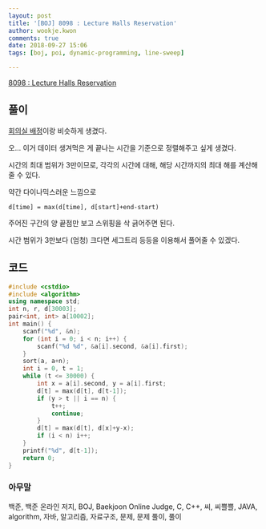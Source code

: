 ```yaml
---
layout: post
title: '[BOJ] 8098 : Lecture Halls Reservation'
author: wookje.kwon
comments: true
date: 2018-09-27 15:06
tags: [boj, poi, dynamic-programming, line-sweep]

---
```


[8098 : Lecture Halls Reservation](https://www.acmicpc.net/problem/8098)  

## 풀이

[회의실 배정](https://www.acmicpc.net/problem/1931)이랑 비슷하게 생겼다.

오... 이거 데이터 생겨먹은 게 끝나는 시간을 기준으로 정렬해주고 싶게 생겼다.

시간의 최대 범위가 3만이므로, 각각의 시간에 대해, 해당 시간까지의 최대 해를 계산해줄 수 있다.

약간 다이나믹스러운 느낌으로

`d[time] = max(d[time], d[start]+end-start)`

주어진 구간의 양 끝점만 보고 스위핑을 삭 긁어주면 된다.

시간 범위가 3만보다 (엄청) 크다면 세그트리 등등을 이용해서 풀어줄 수 있겠다.

## 코드

```cpp
#include <cstdio>
#include <algorithm>
using namespace std;
int n, r, d[30003];
pair<int, int> a[10002];
int main() {
    scanf("%d", &n);
    for (int i = 0; i < n; i++) {
        scanf("%d %d", &a[i].second, &a[i].first);
    }
    sort(a, a+n);
    int i = 0, t = 1;
    while (t <= 30000) {
        int x = a[i].second, y = a[i].first;
        d[t] = max(d[t], d[t-1]);
        if (y > t || i == n) {
            t++;
            continue;
        }
        d[t] = max(d[t], d[x]+y-x);
        if (i < n) i++;
    }
    printf("%d", d[t-1]);
    return 0;
}
```  

### 아무말  
백준, 백준 온라인 저지, BOJ, Baekjoon Online Judge, C, C++, 씨, 씨쁠쁠, JAVA, algorithm, 자바, 알고리즘, 자료구조, 문제, 문제 풀이, 풀이
